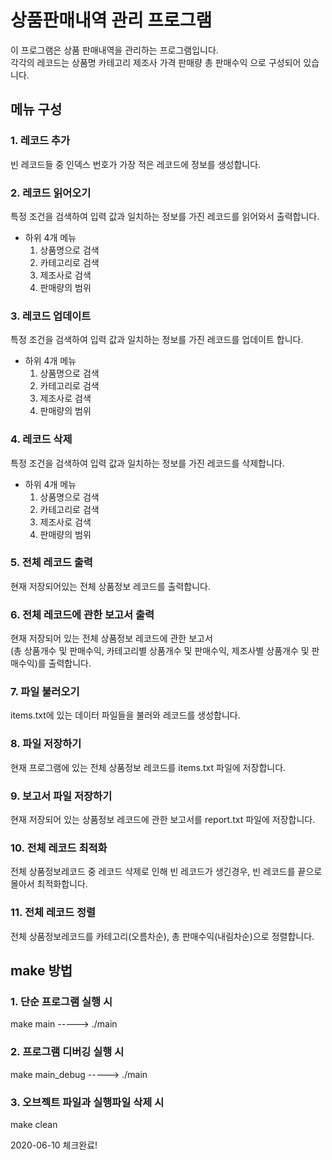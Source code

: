 # 상품판매내역 관리 프로그램 #     
     
이 프로그램은 상품 판매내역을 관리하는 프로그램입니다.     
각각의 레코드는 상품명 카테고리 제조사 가격 판매량 총 판매수익 으로 구성되어 있습니다.     
     
     
## 메뉴 구성 ##     
     

### 1. 레코드 추가
빈 레코드들 중 인덱스 번호가 가장 적은  레코드에 정보를 생성합니다.     
     
     
### 2. 레코드 읽어오기
특정 조건을 검색하여 입력 값과 일치하는 정보를 가진 레코드를 읽어와서 출력합니다.     
  * 하위 4개 메뉴     
    1. 상품명으로 검색     
    2. 카테고리로 검색     
    3. 제조사로 검색     
    4. 판매량의 범위     
    
    
### 3. 레코드 업데이트
특정 조건을 검색하여 입력 값과 일치하는 정보를 가진 레코드를 업데이트 합니다.          
  * 하위 4개 메뉴     
    1. 상품명으로 검색     
    2. 카테고리로 검색     
    3. 제조사로 검색     
    4. 판매량의 범위     
    
    
### 4. 레코드 삭제
특정 조건을 검색하여 입력 값과 일치하는 정보를 가진 레코드를 삭제합니다.     
  * 하위 4개 메뉴     
    1. 상품명으로 검색     
    2. 카테고리로 검색     
    3. 제조사로 검색     
    4. 판매량의 범위     
    
    
### 5. 전체 레코드 출력
현재 저장되어있는 전체 상품정보 레코드를 출력합니다.     
     
     
### 6. 전체 레코드에 관한 보고서 출력
현재 저장되어 있는 전체 상품정보 레코드에 관한 보고서     
(총 상품개수 및 판매수익, 카테고리별 상품개수 및 판매수익, 제조사별 상품개수 및 판매수익)를 출력합니다.     
     
     
### 7. 파일 불러오기
items.txt에 있는 데이터 파일들을 불러와 레코드를 생성합니다.     
     
     
### 8. 파일 저장하기
현재 프로그램에 있는 전체 상품정보 레코드를 items.txt 파일에 저장합니다.     
     
     
### 9. 보고서 파일 저장하기
현재 저장되어 있는 상품정보 레코드에 관한 보고서를 report.txt 파일에 저장합니다.     
     
     
### 10. 전체 레코드 최적화
전체 상품정보레코드 중 레코드 삭제로 인해 빈 레코드가 생긴경우, 빈 레코드를 끝으로 몰아서 최적화합니다.          
     
     
### 11. 전체 레코드 정렬
전체 상품정보레코드를 카테고리(오름차순), 총 판매수익(내림차순)으로 정렬합니다.     
     
     
     
## make 방법 ##
     
### 1. 단순 프로그램 실행 시
make main -----> ./main     
     
     
### 2. 프로그램 디버깅 실행 시
make main_debug -----> ./main     
     
     
### 3. 오브젝트 파일과 실행파일 삭제 시
make clean



2020-06-10 체크완료!  
     
     
     
     






